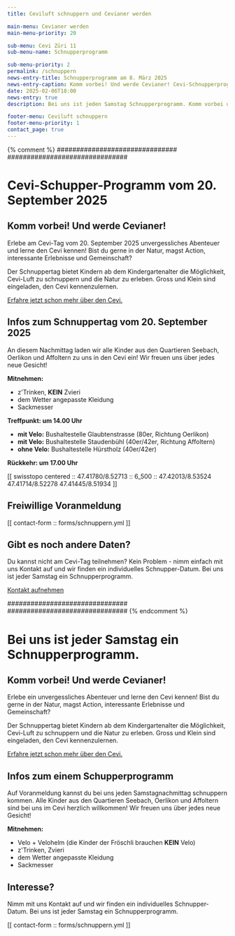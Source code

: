 ```yaml
---
title: Ceviluft schnuppern und Cevianer werden

main-menu: Cevianer werden
main-menu-priority: 20

sub-menu: Cevi Züri 11
sub-menu-name: Schnupperprogramm

sub-menu-priority: 2
permalink: /schnuppern
news-entry-title: Schnupperprogramm am 8. März 2025
news-entry-caption: Komm vorbei! Und werde Cevianer! Cevi-Schnupperprogramm vom 8. März 2025.
date: 2025-02-06T18:00
news-entry: true
description: Bei uns ist jeden Samstag Schnupperprogramm. Komm vorbei und werde Cevianer!

footer-menu: Ceviluft schnuppern
footer-menu-priority: 1
contact_page: true
---
```


{% comment %}
###############################
###############################
# Cevi-Schupper-Programm vom 20. September 2025


## Komm vorbei! Und werde Cevianer!

Erlebe am Cevi-Tag vom 20. September 2025 unvergessliches Abenteuer und lerne den Cevi kennen! Bist du gerne in der
Natur, magst Action, interessante Erlebnisse und Gemeinschaft?

Der Schnuppertag bietet Kindern ab dem Kindergartenalter die Möglichkeit, Cevi-Luft zu schnuppern und die Natur zu
erleben. Gross und Klein sind eingeladen, den Cevi kennenzulernen.

[Erfahre jetzt schon mehr über den Cevi.](/ueber-uns)

## Infos zum Schnuppertag vom 20. September 2025

An diesem Nachmittag laden wir alle Kinder aus den Quartieren Seebach, Oerlikon und Affoltern zu uns in den Cevi ein!
Wir freuen uns über jedes neue Gesicht!

**Mitnehmen:**
- z'Trinken, **KEIN** Zvieri
- dem Wetter angepasste Kleidung
- Sackmesser


**Treffpunkt: um 14.00 Uhr**
- **mit Velo:** Bushaltestelle Glaubtenstrasse (80er, Richtung Oerlikon)
- **mit Velo:** Bushaltestelle Staudenbühl (40er/42er, Richtung Affoltern)
- **ohne Velo:** Bushaltestelle Hürstholz (40er/42er)

**Rückkehr: um 17.00 Uhr**

[[ swisstopo centered :: 47.41780/8.52713 :: 6_500 :: 47.42013/8.53524 47.41714/8.52278 47.41445/8.51934 ]]


## Freiwillige Voranmeldung

[[ contact-form :: forms/schnuppern.yml ]]

## Gibt es noch andere Daten?

Du kannst nicht am Cevi-Tag teilnehmen? Kein Problem - nimm einfach mit uns Kontakt auf und wir finden ein individuelles
Schnupper-Datum. Bei uns ist jeder Samstag ein Schnupperprogramm.

[Kontakt aufnehmen](/kontakt)

###############################
###############################
{% endcomment %}

# Bei uns ist jeder Samstag ein Schnupperprogramm.

## Komm vorbei! Und werde Cevianer!

Erlebe ein unvergessliches Abenteuer und lerne den Cevi kennen! Bist du gerne in der Natur, magst Action, interessante
Erlebnisse und Gemeinschaft?

Der Schnuppertag bietet Kindern ab dem Kindergartenalter die Möglichkeit, Cevi-Luft zu schnuppern und die Natur zu
erleben. Gross und Klein sind eingeladen, den Cevi kennenzulernen.

[Erfahre jetzt schon mehr über den Cevi.](/ueber-uns)


## Infos zum einem Schupperprogramm

Auf Voranmeldung kannst du bei uns jeden Samstagnachmittag schnuppern kommen. Alle Kinder aus den Quartieren Seebach,
Oerlikon und Affoltern sind bei uns im Cevi herzlich willkommen! Wir freuen uns über jedes neue Gesicht!

**Mitnehmen:**

- Velo + Velohelm (die Kinder der Fröschli brauchen **KEIN** Velo)
- z'Trinken, Zvieri
- dem Wetter angepasste Kleidung
- Sackmesser

## Interesse?

Nimm mit uns Kontakt auf und wir finden ein individuelles Schnupper-Datum. Bei uns ist jeder Samstag ein
Schnupperprogramm.

[[ contact-form :: forms/schnuppern.yml ]]

